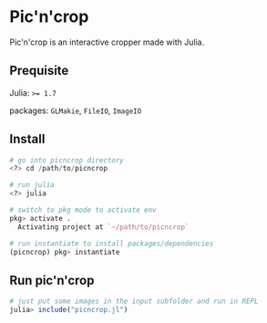 # Pic'n'crop
Pic'n'crop is an interactive cropper made with Julia.

## Prequisite
Julia: `>= 1.7`

packages:  `GLMakie`, `FileIO`, `ImageIO`

## Install
```julia
# go into picncrop directory
<?> cd /path/to/picncrop

# run julia
<?> julia

# switch to pkg mode to activate env
pkg> activate .
  Activating project at `~/path/to/picncrop`

# run instantiate to install packages/dependencies
(picncrop) pkg> instantiate
```

## Run pic'n'crop
```julia
# just put some images in the input subfolder and run in REPL
julia> include("picncrop.jl")
```
 
